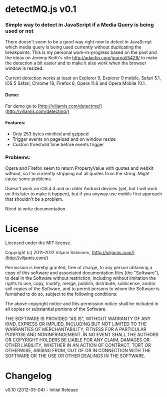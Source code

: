 # detectMQ.js v0.1
### Simple way to detect in JavaScript if a Media Query is being used or not

There doesn't seem to be a good way right now to detect in JavaScript which media query is being used currently without duplicating the breakpoints. This is my personal work-in-progress based on the post and the ideas on Jeremy Keith's site http://adactio.com/journal/5429/ to make the detection a bit easier and to make it also work when the browser window is resized.

Current detection works at least on Explorer 9, Explorer 9 mobile, Safari 5.1, iOS 5 Safari, Chrome 18, Firefox 6, Opera 11.6 and Opera Mobile 10.1.

#### Demo:
For demo go to [http://viljamis.com/detectmq/](http://viljamis.com/detectmq/)

#### Features:
 * Only 253 bytes minified and gzipped
 * Trigger events on pageload and on window resize
 * Custom threshold time before events trigger

### Problems:
Opera and Firefox seem to return PropertyValue with quotes and webkit without, so I'm currently stripping out all quotes from the string. Might cause some problems.

Doesn't work on iOS 4.3 and on older Android devices (yet, but I will work on this later to make it happen), but if you anyway use mobile first approach that shouldn't be a problem.

Need to write documentation.



License
======

Licensed under the MIT license.

Copyright (c) 2011-2012 Viljami Salminen, [http://viljamis.com/](http://viljamis.com/)

Permission is hereby granted, free of charge, to any person obtaining a copy of this software and associated documentation files (the "Software"), to deal in the Software without restriction, including without limitation the rights to use, copy, modify, merge, publish, distribute, sublicense, and/or sell copies of the Software, and to permit persons to whom the Software is furnished to do so, subject to the following conditions:

The above copyright notice and this permission notice shall be included in all copies or substantial portions of the Software.

THE SOFTWARE IS PROVIDED "AS IS", WITHOUT WARRANTY OF ANY KIND, EXPRESS OR IMPLIED, INCLUDING BUT NOT LIMITED TO THE WARRANTIES OF MERCHANTABILITY, FITNESS FOR A PARTICULAR PURPOSE AND NONINFRINGEMENT. IN NO EVENT SHALL THE AUTHORS OR COPYRIGHT HOLDERS BE LIABLE FOR ANY CLAIM, DAMAGES OR OTHER LIABILITY, WHETHER IN AN ACTION OF CONTRACT, TORT OR OTHERWISE, ARISING FROM, OUT OF OR IN CONNECTION WITH THE SOFTWARE OR THE USE OR OTHER DEALINGS IN THE SOFTWARE.



Changelog
======

v0.10 (2012-05-04) - Initial Release
